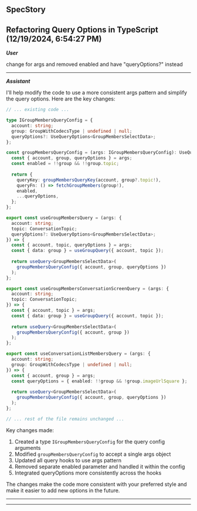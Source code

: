 ## SpecStory

## Refactoring Query Options in TypeScript (12/19/2024, 6:54:27 PM)

_**User**_

change for args and removed enabled and have "queryOptions?" instead

---

_**Assistant**_

I'll help modify the code to use a more consistent args pattern and simplify the query options. Here are the key changes:

```typescript:queries/useGroupMembersQuery.ts
// ... existing code ...

type IGroupMembersQueryConfig = {
  account: string;
  group: GroupWithCodecsType | undefined | null;
  queryOptions?: UseQueryOptions<GroupMembersSelectData>;
};

const groupMembersQueryConfig = (args: IGroupMembersQueryConfig): UseQueryOptions<GroupMembersSelectData> => {
  const { account, group, queryOptions } = args;
  const enabled = !!group && !!group.topic;
  
  return {
    queryKey: groupMembersQueryKey(account, group?.topic!),
    queryFn: () => fetchGroupMembers(group!),
    enabled,
    ...queryOptions,
  };
};

export const useGroupMembersQuery = (args: {
  account: string;
  topic: ConversationTopic;
  queryOptions?: UseQueryOptions<GroupMembersSelectData>;
}) => {
  const { account, topic, queryOptions } = args;
  const { data: group } = useGroupQuery({ account, topic });
  
  return useQuery<GroupMembersSelectData>(
    groupMembersQueryConfig({ account, group, queryOptions })
  );
};

export const useGroupMembersConversationScreenQuery = (args: {
  account: string;
  topic: ConversationTopic;
}) => {
  const { account, topic } = args;
  const { data: group } = useGroupQuery({ account, topic });
  
  return useQuery<GroupMembersSelectData>(
    groupMembersQueryConfig({ account, group })
  );
};

export const useConversationListMembersQuery = (args: {
  account: string;
  group: GroupWithCodecsType | undefined | null;
}) => {
  const { account, group } = args;
  const queryOptions = { enabled: !!group && !group.imageUrlSquare };
  
  return useQuery<GroupMembersSelectData>(
    groupMembersQueryConfig({ account, group, queryOptions })
  );
};

// ... rest of the file remains unchanged ...
```

Key changes made:
1. Created a type `IGroupMembersQueryConfig` for the query config arguments
2. Modified `groupMembersQueryConfig` to accept a single args object
3. Updated all query hooks to use args pattern
4. Removed separate enabled parameter and handled it within the config
5. Integrated queryOptions more consistently across the hooks

The changes make the code more consistent with your preferred style and make it easier to add new options in the future.

---



---

